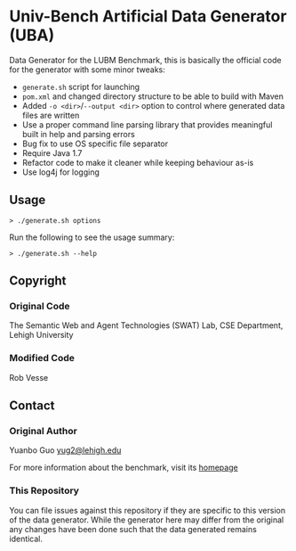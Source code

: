 # Univ-Bench Artificial Data Generator (UBA)
 
Data Generator for the LUBM Benchmark, this is basically the official code for the generator with some minor tweaks:

- `generate.sh` script for launching
- `pom.xml` and changed directory structure to be able to build with Maven
- Added `-o <dir>`/`--output <dir>` option to control where generated data files are written
- Use a proper command line parsing library that provides meaningful built in help and parsing errors
- Bug fix to use OS specific file separator
- Require Java 1.7
- Refactor code to make it cleaner while keeping behaviour as-is
- Use log4j for logging

## Usage

    > ./generate.sh options
   
Run the following to see the usage summary:

    > ./generate.sh --help

## Copyright

### Original Code

The Semantic Web and Agent Technologies (SWAT) Lab, CSE Department, Lehigh University

### Modified Code

Rob Vesse
  
## Contact

### Original Author

Yuanbo Guo	[yug2@lehigh.edu](mailto:yug2@lehigh.edu)

For more information about the benchmark, visit its [homepage](http://www.lehigh.edu/~yug2/Research/SemanticWeb/LUBM/LUBM.htm)

### This Repository

You can file issues against this repository if they are specific to this version of the data generator.  While the generator here may differ from the original any changes have been done such that the data generated remains identical.
